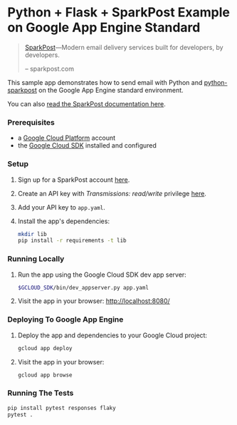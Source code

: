 # Python + Flask + SparkPost Example on Google App Engine Standard

> [SparkPost][sparkpost]—Modern email delivery services built for developers, by developers.
>
> – sparkpost.com

This sample app demonstrates how to send email with Python and [python-sparkpost](https://github.com/SparkPost/python-sparkpost) on the Google App Engine standard environment.

You can also [read the SparkPost documentation here](https://developers.sparkpost.com/).

### Prerequisites

 - a [Google Cloud Platform](https://cloud.google.com/) account
 - the [Google Cloud SDK](https://cloud.google.com/sdk/) installed and configured

### Setup

1. Sign up for a SparkPost account [here](https://app.sparkpost.com/sign-up).

1. Create an API key with *Transmissions: read/write* privilege [here](https://app.sparkpost.com/account/credentials).

1. Add your API key to `app.yaml`.

1. Install the app's dependencies:
    ```sh
    mkdir lib
    pip install -r requirements -t lib
    ```

### Running Locally

1. Run the app using the Google Cloud SDK dev app server:
    ```sh
    $GCLOUD_SDK/bin/dev_appserver.py app.yaml
    ```

1. Visit the app in your browser: [http://localhost:8080/](http://localhost:8080/)

### Deploying To Google App Engine

1. Deploy the app and dependencies to your Google Cloud project:
    ```sh
    gcloud app deploy
    ```

1. Visit the app in your browser: 
    ```sh
    gcloud app browse
    ```

### Running The Tests

```sh
pip install pytest responses flaky
pytest .
```

[sparkpost]: https://www.sparkpost.com/

